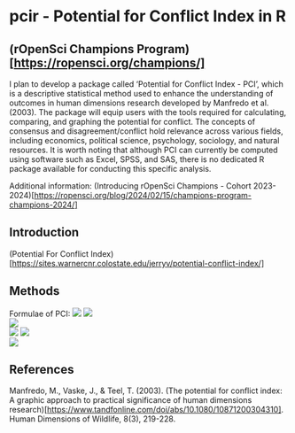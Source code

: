 # pcir - Potential for Conflict Index in R

## (rOpenSci Champions Program)[https://ropensci.org/champions/]

I plan to develop a package called ‘Potential for Conflict Index - PCI’, which is a descriptive statistical method used to enhance the understanding of outcomes in human dimensions research developed by Manfredo et al. (2003). The package will equip users with the tools required for calculating, comparing, and graphing the potential for conflict. The concepts of consensus and disagreement/conflict hold relevance across various fields, including economics, political science, psychology, sociology, and natural resources. It is worth noting that although PCI can currently be computed using software such as Excel, SPSS, and SAS, there is no dedicated R package available for conducting this specific analysis. 

Additional information: (Introducing rOpenSci Champions - Cohort 2023-2024)[https://ropensci.org/blog/2024/02/15/champions-program-champions-2024/]

## Introduction

(Potential For Conflict Index)[https://sites.warnercnr.colostate.edu/jerryv/potential-conflict-index/]

## Methods

Formulae of PCI:
<img src="https://github.com/fblpalmeira/pcir/blob/main/images/Fig1a.png"> 
<img src="https://github.com/fblpalmeira/pcir/blob/main/images/Fig1b.png">  
<img src="https://github.com/fblpalmeira/pcir/blob/main/images/Table1.png">  
<img src="https://github.com/fblpalmeira/pcir/blob/main/images/Fig2.png"> 
<img src="https://github.com/fblpalmeira/pcir/blob/main/images/Table2.png">  
<img src="https://github.com/fblpalmeira/pcir/blob/main/images/Fig3.png">  

## References

Manfredo, M., Vaske, J., & Teel, T. (2003). (The potential for conflict index: A graphic approach to practical significance of human dimensions research)[https://www.tandfonline.com/doi/abs/10.1080/10871200304310]. Human Dimensions of Wildlife, 8(3), 219-228.
